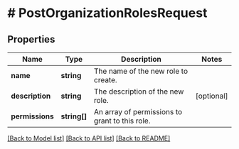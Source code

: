 # # PostOrganizationRolesRequest

## Properties

Name | Type | Description | Notes
------------ | ------------- | ------------- | -------------
**name** | **string** | The name of the new role to create. |
**description** | **string** | The description of the new role. | [optional]
**permissions** | **string[]** | An array of permissions to grant to this role. |

[[Back to Model list]](../../README.md#models) [[Back to API list]](../../README.md#endpoints) [[Back to README]](../../README.md)
